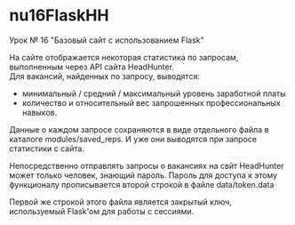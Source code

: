 # nu16FlaskHH
Урок № 16 "Базовый сайт с использованием Flask"

На сайте отображается некоторая статистика по запросам, выполненным через API сайта HeadHunter.  
Для вакансий, найденных по запросу, выводятся:
* минимальный / средний / максимальный уровень заработной платы
* количество и относительный вес запрошенных профессиональных навыков.

Данные о каждом запросе сохраняются в виде отдельного файла в каталоге modules/saved_reps.
И уже они выводятся при запросе статистики с сайта.

Непосредственно отправлять запросы о вакансиях на свйт HeadHunter может только человек, знающий пароль.
Пароль для доступа к этому функционалу прописывается второй строкой в файле data/token.data

Первой же строкой этого файла является закрытый ключ, используемый Flask'ом для работы с сессиями.
